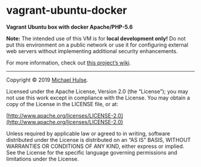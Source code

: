 # vagrant-ubuntu-docker

**Vagrant Ubuntu box with docker Apache/PHP-5.6**

**Note:** The intended use of this VM is for **local development only!** Do not put this environment on a public network or use it for configuring external web servers without implementing additional security enhancements.

For more information, check out [this project’s wiki](../../wiki).

---

Copyright © 2019 [Michael Hulse](http://mky.io).

Licensed under the Apache License, Version 2.0 (the “License”); you may not use this work except in compliance with the License. You may obtain a copy of the License in the LICENSE file, or at:

[http://www.apache.org/licenses/LICENSE-2.0](http://www.apache.org/licenses/LICENSE-2.0)

Unless required by applicable law or agreed to in writing, software distributed under the License is distributed on an “AS IS” BASIS, WITHOUT WARRANTIES OR CONDITIONS OF ANY KIND, either express or implied. See the License for the specific language governing permissions and limitations under the License.

